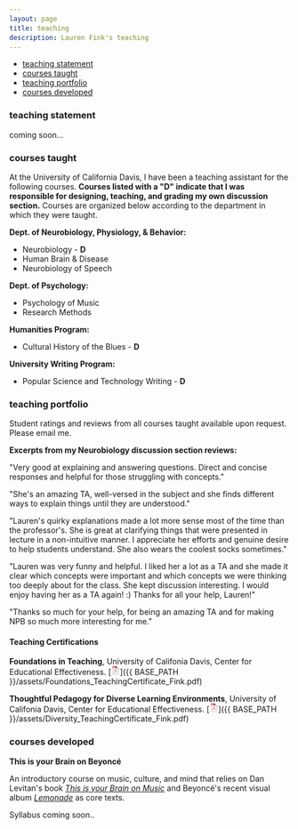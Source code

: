 ```yaml
---
layout: page
title: teaching
description: Lauren Fink's teaching
---
```


<div class="navbar">
    <div class="navbar-inner">
        <ul class="nav">
            <li><a href="#philosophy">teaching statement</a></li>
            <li><a href="#current">courses taught</a></li>
            <li><a href="#portfolio">teaching portfolio</a></li>
            <li><a href="#dev">courses developed</a></li>
        </ul>
    </div>
</div>


### <a name="philosophy"></a>teaching statement
coming soon...

### <a name="current"></a>courses taught
At the University of California Davis, I have been a teaching assistant for the following courses. **Courses listed with a "D" indicate that I was responsible for designing, teaching, and grading my own discussion section.** Courses are organized below according to the department in which they were taught. 

**Dept. of Neurobiology, Physiology, & Behavior:** 
- Neurobiology - **D**
- Human Brain & Disease 
- Neurobiology of Speech 

**Dept. of Psychology:**
- Psychology of Music
- Research Methods 

**Humanities Program:**
- Cultural History of the Blues - **D**

**University Writing Program:**  
- Popular Science and Technology Writing - **D**


### <a name="portfolio"></a>teaching portfolio
Student ratings and reviews from all courses taught available upon request. Please email me.

**Excerpts from my Neurobiology discussion section reviews:**  

"Very good at explaining and answering questions. Direct and concise responses and helpful for those struggling with concepts."  

"She's an amazing TA, well-versed in the subject and she finds different ways to explain things until they are understood."  

"Lauren's quirky explanations made a lot more sense most of the time than the professor's. She is great at clarifying things that were presented in lecture in a non-intuitive manner. I appreciate her efforts and genuine desire to help students understand. She also wears the coolest socks sometimes."  

"Lauren was very funny and helpful. I liked her a lot as a TA and she made it clear which concepts were important and which concepts we were thinking too deeply about for the class. She kept discussion interesting. I would enjoy having her as a TA again! :) Thanks for all your help, Lauren!"  

"Thanks so much for your help, for being an amazing TA and for making NPB so much more interesting for me."


#### Teaching Certifications
**Foundations in Teaching**, University of Califonia Davis, Center for Educational Effectiveness. [![Foundations in teaching](icons16/pdf-icon.png)]({{ BASE_PATH }}/assets/Foundations_TeachingCertificate_Fink.pdf) 

**Thoughtful Pedagogy for Diverse Learning Environments**, University of Califonia Davis, Center for Educational Effectiveness. [![Thoughtful pedagogy for diverse learning environments](icons16/pdf-icon.png)]({{ BASE_PATH }}/assets/Diversity_TeachingCertificate_Fink.pdf)

### <a name="dev"></a>courses developed

**This is your Brain on Beyoncé**  

An introductory course on music, culture, and mind that relies on Dan Levitan's book [*This is your Brain on Music*](http://daniellevitin.com/publicpage/books/this-is-your-brain-on-music/) and Beyoncé's recent visual album [*Lemonade*](http://www.beyonce.com/album/lemonade-visual-album/) as core texts.  

Syllabus coming soon..
